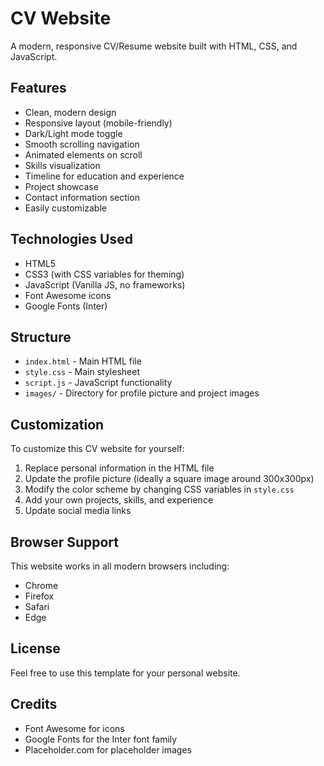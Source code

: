 # CV Website

A modern, responsive CV/Resume website built with HTML, CSS, and JavaScript.

## Features

- Clean, modern design
- Responsive layout (mobile-friendly)
- Dark/Light mode toggle
- Smooth scrolling navigation
- Animated elements on scroll
- Skills visualization
- Timeline for education and experience
- Project showcase
- Contact information section
- Easily customizable

## Technologies Used

- HTML5
- CSS3 (with CSS variables for theming)
- JavaScript (Vanilla JS, no frameworks)
- Font Awesome icons
- Google Fonts (Inter)

## Structure

- `index.html` - Main HTML file
- `style.css` - Main stylesheet
- `script.js` - JavaScript functionality
- `images/` - Directory for profile picture and project images

## Customization

To customize this CV website for yourself:

1. Replace personal information in the HTML file
2. Update the profile picture (ideally a square image around 300x300px)
3. Modify the color scheme by changing CSS variables in `style.css`
4. Add your own projects, skills, and experience
5. Update social media links

## Browser Support

This website works in all modern browsers including:
- Chrome
- Firefox
- Safari
- Edge

## License

Feel free to use this template for your personal website.

## Credits

- Font Awesome for icons
- Google Fonts for the Inter font family
- Placeholder.com for placeholder images 